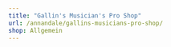 ```yaml
---
title: "Gallin's Musician's Pro Shop"
url: /annandale/gallins-musicians-pro-shop/
shop: Allgemein
---
```

